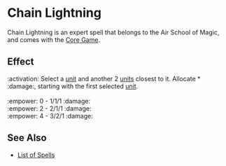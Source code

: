 # Chain Lightning

Chain Lightning is an expert spell that belongs to the Air School of Magic, and comes with the [Core Game](../content.md).


## Effect

:activation: Select a [unit](units.md) and another 2 [units](units.md) closest to it. Allocate \* :damage:, starting with the first selected [unit](units.md).<br><br>:empower: 0 - 1/1/1 :damage:<br>:empower: 2 - 2/1/1 :damage:<br>:empower: 4 - 3/2/1 :damage:


## See Also

- [List of Spells](../spells.md)